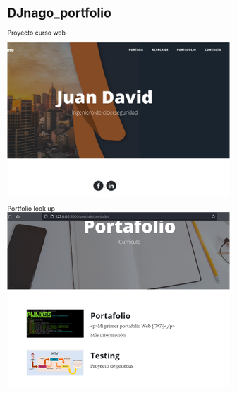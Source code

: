 # DJnago_portfolio
Proyecto curso web

![text](image.png)

Portfolio look up 
![alt text](image-1.png)